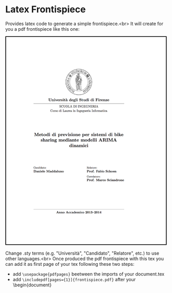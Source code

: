 # Latex Frontispiece
Provides latex code to generate a simple frontispiece.<br\>
It will create for you a pdf frontispiece like this one:

![Screenshot](https://raw.githubusercontent.com/danielemaddaluno/latex-frontispiece/master/README-frontispiece.png)

Change .sty terms (e.g. "Università", "Candidato", "Relatore", etc.) to use other languages.<br\>
Once produced the pdf frontispiece with this tex you can add it as first page of your tex following these two steps:
* add `\usepackage{pdfpages}` beetween the imports of your document.tex
* add `\includepdf[pages={1}]{frontispiece.pdf}` after your \begin{document}
